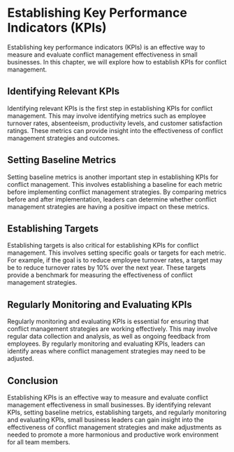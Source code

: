 Establishing Key Performance Indicators (KPIs)
======================================================================================================================

Establishing key performance indicators (KPIs) is an effective way to measure and evaluate conflict management effectiveness in small businesses. In this chapter, we will explore how to establish KPIs for conflict management.

Identifying Relevant KPIs
-------------------------

Identifying relevant KPIs is the first step in establishing KPIs for conflict management. This may involve identifying metrics such as employee turnover rates, absenteeism, productivity levels, and customer satisfaction ratings. These metrics can provide insight into the effectiveness of conflict management strategies and outcomes.

Setting Baseline Metrics
------------------------

Setting baseline metrics is another important step in establishing KPIs for conflict management. This involves establishing a baseline for each metric before implementing conflict management strategies. By comparing metrics before and after implementation, leaders can determine whether conflict management strategies are having a positive impact on these metrics.

Establishing Targets
--------------------

Establishing targets is also critical for establishing KPIs for conflict management. This involves setting specific goals or targets for each metric. For example, if the goal is to reduce employee turnover rates, a target may be to reduce turnover rates by 10% over the next year. These targets provide a benchmark for measuring the effectiveness of conflict management strategies.

Regularly Monitoring and Evaluating KPIs
----------------------------------------

Regularly monitoring and evaluating KPIs is essential for ensuring that conflict management strategies are working effectively. This may involve regular data collection and analysis, as well as ongoing feedback from employees. By regularly monitoring and evaluating KPIs, leaders can identify areas where conflict management strategies may need to be adjusted.

Conclusion
----------

Establishing KPIs is an effective way to measure and evaluate conflict management effectiveness in small businesses. By identifying relevant KPIs, setting baseline metrics, establishing targets, and regularly monitoring and evaluating KPIs, small business leaders can gain insight into the effectiveness of conflict management strategies and make adjustments as needed to promote a more harmonious and productive work environment for all team members.
